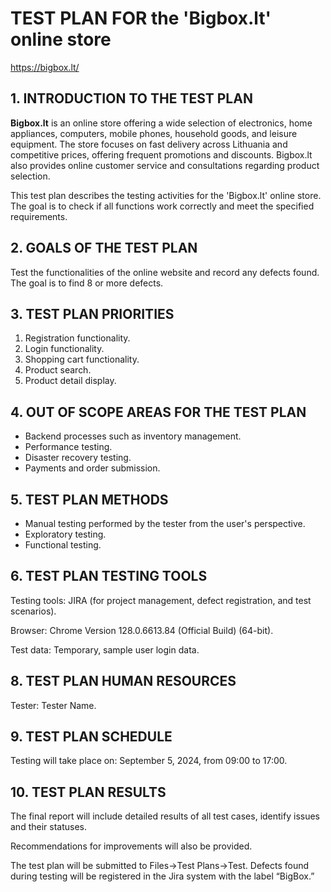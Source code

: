 # TEST PLAN FOR the 'Bigbox.lt' online store

https://bigbox.lt/

## 1. INTRODUCTION TO THE TEST PLAN

**Bigbox.lt** is an online store offering a wide selection of electronics, home appliances, computers, mobile phones, household goods, and leisure equipment. The store focuses on fast delivery across Lithuania and competitive prices, offering frequent promotions and discounts. Bigbox.lt also provides online customer service and consultations regarding product selection.

This test plan describes the testing activities for the 'Bigbox.lt' online store. The goal is to check if all functions work correctly and meet the specified requirements.

## 2. GOALS OF THE TEST PLAN

Test the functionalities of the online website and record any defects found. The goal is to find 8 or more defects.

## 3. TEST PLAN PRIORITIES

1. Registration functionality.
2. Login functionality.
3. Shopping cart functionality.
4. Product search.
5. Product detail display.

## 4. OUT OF SCOPE AREAS FOR THE TEST PLAN

* Backend processes such as inventory management.
* Performance testing.
* Disaster recovery testing.
* Payments and order submission.

## 5. TEST PLAN METHODS

* Manual testing performed by the tester from the user's perspective.
* Exploratory testing.
* Functional testing.

## 6. TEST PLAN TESTING TOOLS

Testing tools: JIRA (for project management, defect registration, and test scenarios).

Browser: Chrome Version 128.0.6613.84 (Official Build) (64-bit).

Test data: Temporary, sample user login data.

## 8. TEST PLAN HUMAN RESOURCES

Tester: Tester Name.

## 9. TEST PLAN SCHEDULE

Testing will take place on: September 5, 2024, from 09:00 to 17:00.

## 10. TEST PLAN RESULTS

The final report will include detailed results of all test cases, identify issues and their statuses. 

Recommendations for improvements will also be provided.

The test plan will be submitted to Files->Test Plans->Test.
Defects found during testing will be registered in the Jira system with the label “BigBox.”





  
